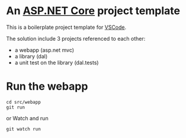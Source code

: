 # An [ASP.NET Core](https://docs.microsoft.com/en-us/aspnet/core/) project template

This is a boilerplate project template for [VSCode](https://code.visualstudio.com/).

The solution include 3 projects referenced to each other:

- a webapp (asp.net mvc)
- a library (dal)
- a unit test on the library (dal.tests)

# Run the webapp
```
cd src/webapp
git run
```
or Watch and run
```
git watch run
```

